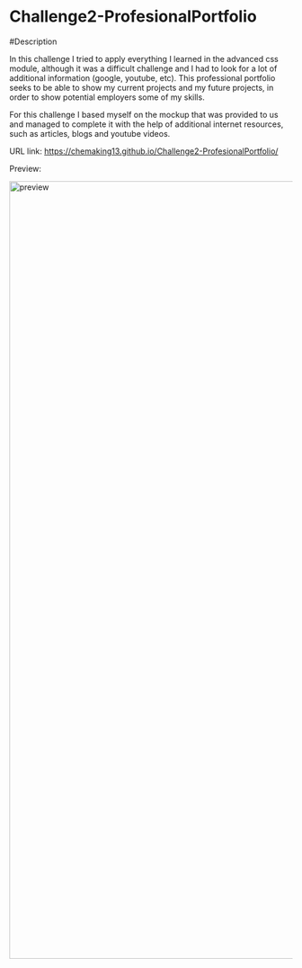 # Challenge2-ProfesionalPortfolio
#Description 

In this challenge I tried to apply everything I learned in the advanced css module, although it was a difficult challenge and I had to look for a lot of additional information (google, youtube, etc). This professional portfolio seeks to be able to show my current projects and my future projects, in order to show potential employers some of my skills. 


For this challenge I based myself on the mockup that was provided to us and managed to complete it with the help of additional internet resources, such as articles, blogs and youtube videos.

URL link: https://chemaking13.github.io/Challenge2-ProfesionalPortfolio/

Preview: 

<img width="1383" alt="preview" src="https://user-images.githubusercontent.com/124849302/225801212-10854ccf-c935-4898-8543-102e0bc7d2ef.png">
